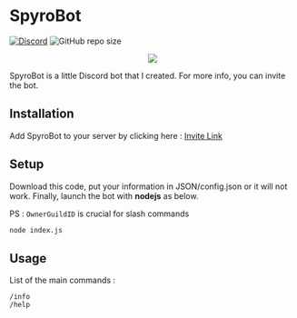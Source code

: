 # SpyroBot

[![Discord](https://img.shields.io/discord/621427447879172096?color=697EC6&label=Discord&logo=Discord)](https://discord.gg/kcb3jke)
![GitHub repo size](https://img.shields.io/github/repo-size/Bat-Husky/SpyroBot?label=Code%20size)

<p align="center">
  <img src="https://bat-husky.github.io/spyrobot_github.png">
</p>

SpyroBot is a little Discord bot that I created. For more info, you can invite the bot.

## Installation

Add SpyroBot to your server by clicking here : [Invite Link](https://discordapp.com/oauth2/authorize?client_id=622872629371731970&scope=bot&permissions=8)

## Setup

Download this code, put your information in JSON/config.json or it will not work. Finally, launch the bot with **nodejs** as below.

PS : `OwnerGuildID` is crucial for slash commands

```bash
node index.js
```

## Usage

List of the main commands :

```
/info
/help
```
